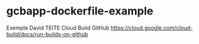 # gcbapp-dockerfile-example
Exemple David TEITE Cloud Build GitHub
https://cloud.google.com/cloud-build/docs/run-builds-on-github
